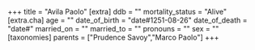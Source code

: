 +++
title = "Avila Paolo"
[extra]
ddb = ""
mortality_status = "Alive"
[extra.cha]
age = ""
date_of_birth = "date#1251-08-26"
date_of_death = "date#"
married_on = ""
married_to = ""
pronouns = ""
sex = ""
[taxonomies]
parents = ["Prudence Savoy","Marco Paolo"]
+++

